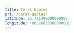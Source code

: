 ```yaml
---
title: Coral Gables
url: /coral-gables/
latitude: 25.721490000000003
longitude: -80.26838380000001
---
```

